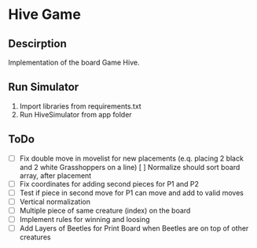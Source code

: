 # Hive Game

## Descirption
Implementation of the board Game Hive.

## Run Simulator
1. Import libraries from requirements.txt
2. Run HiveSimulator from app folder

## ToDo
- [ ] Fix double move in movelist for new placements (e.q. placing 2 black and 2 white Grasshoppers on a line)
  [ ] Normalize should sort board array, after placement
- [ ] Fix coordinates for adding second pieces for P1 and P2
- [ ] Test if piece in second move for P1 can move and add to valid moves
- [ ] Vertical normalization
- [ ] Multiple piece of same creature (index) on the board
- [ ] Implement rules for winning and loosing
- [ ] Add Layers of Beetles for Print Board when Beetles are on top of other creatures